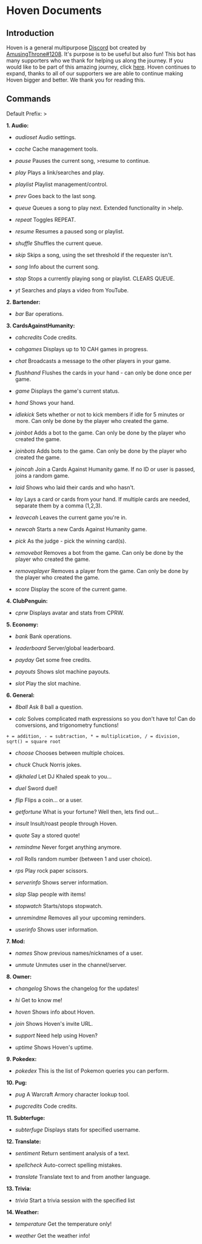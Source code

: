 **Hoven Documents**
===================

Introduction
------------

Hoven is a general multipurpose [Discord](https://www.discordapp.com) bot created by [AmusingThrone#1208](https://github.com/AmusingThrone/). It's purpose is to be useful but also fun! This bot has many supporters who we thank for helping us along the journey. If you would like to be part of this amazing journey, click [here](https://bit.do/hoven). Hoven continues to expand, thanks to all of our supporters we are able to continue making Hoven bigger and better.  We thank you for reading this.

Commands 
------------
Default Prefix: >

**1. Audio:**

 - *audioset*      Audio settings.
 
 - *cache*         Cache management tools.
  
 - *pause*         Pauses the current song, >resume to continue.

 - *play*          Plays a link/searches and play.
  
 - *playlist*      Playlist management/control.
  
 - *prev*          Goes back to the last song.
  
 - *queue*         Queues a song to play next. Extended functionality in >help.
  
 - *repeat*        Toggles REPEAT.
  
 - *resume*        Resumes a paused song or playlist.
  
 - *shuffle*       Shuffles the current queue.
  
 - *skip*          Skips a song, using the set threshold if the requester isn't.
  
 - *song*          Info about the current song.
  
 - *stop*          Stops a currently playing song or playlist. CLEARS QUEUE.
  
 - *yt*            Searches and plays a video from YouTube.


**2. Bartender:**

 - *bar*           Bar operations.


**3. CardsAgainstHumanity:**

 - *cahcredits*    Code credits.
  
 - *cahgames*      Displays up to 10 CAH games in progress.
  
 - *chat*          Broadcasts a message to the other players in your game.
  
 - *flushhand*     Flushes the cards in your hand - can only be done once per game.
  
 - *game*          Displays the game's current status.
  
 - *hand*          Shows your hand.
  
 - *idlekick*      Sets whether or not to kick members if idle for 5 minutes or more.  Can only be done by the player who created the game.
  
 - *joinbot*       Adds a bot to the game.  Can only be done by the player who created the game.
  
 - *joinbots*      Adds bots to the game.  Can only be done by the player who created the game.
  
 - *joincah*       Join a Cards Against Humanity game.  If no ID or user is passed, joins a random game.

 - *laid*          Shows who laid their cards and who hasn't.
    
 - *lay*           Lays a card or cards from your hand.  If multiple cards are needed, separate them by a comma (1,2,3).
  
 - *leavecah*      Leaves the current game you're in.
  
 - *newcah*        Starts a new Cards Against Humanity game.
  
 - *pick*          As the judge - pick the winning card(s).
  
 - *removebot*     Removes a bot from the game.  Can only be done by the player who created the game.
  
 - *removeplayer*  Removes a player from the game.  Can only be done by the player who created the game.

 - *score*         Display the score of the current game.


**4. ClubPenguin:**

 - *cprw*          Displays avatar and stats from CPRW.


**5. Economy:**

 - *bank*          Bank operations.
  
 - *leaderboard*   Server/global leaderboard.
  
 - *payday*        Get some free credits.
  
 - *payouts*       Shows slot machine payouts.
  
 - *slot*          Play the slot machine.


**6. General:**

 - *8ball*         Ask 8 ball a question.
  
 - *calc*           Solves complicated math expressions so you don't have to! Can do conversions, and trigonometry functions!
  
`+ = addition, - = subtraction, * = multiplication, / = division, sqrt() = square root`

 - *choose*        Chooses between multiple choices.
  
 - *chuck*         Chuck Norris jokes.
  
 - *djkhaled*      Let DJ Khaled speak to you...
  
 - *duel*          Sword duel!
  
 - *flip*          Flips a coin... or a user.
  
 - *getfortune*    What is your fortune? Well then, lets find out...

 - *insult*        Insult/roast people through Hoven.
 
 - *quote*         Say a stored quote!

 - *remindme*      Never forget anything anymore.
  
 - *roll*          Rolls random number (between 1 and user choice).
  
 - *rps*           Play rock paper scissors.
  
 - *serverinfo*    Shows server information.
  
 - *slap*          Slap people with items!
  
 - *stopwatch*     Starts/stops stopwatch.
  
 - *unremindme*    Removes all your upcoming reminders.
  
 - *userinfo*      Shows user information.


**7. Mod:**

 - *names*         Show previous names/nicknames of a user.
  
 - *unmute*        Unmutes user in the channel/server.


**8. Owner:**

 - *changelog*     Shows the changelog for the updates!
  
 - *hi*            Get to know me!
  
 - *hoven*         Shows info about Hoven.
  
 - *join*          Shows Hoven's invite URL.
  
 - *support*       Need help using Hoven?
  
 - *uptime*        Shows Hoven's uptime.


**9. Pokedex:**

 - *pokedex*       This is the list of Pokemon queries you can perform.
  
**10. Pug:**

 - *pug*           A Warcraft Armory character lookup tool.

 - *pugcredits*    Code credits.


**11. Subterfuge:**

 - *subterfuge*    Displays stats for specified username.


**12. Translate:**

 - *sentiment*     Return sentiment analysis of a text.
  
 - *spellcheck*    Auto-correct spelling mistakes.
  
 - *translate*     Translate text to and from another language.


**13. Trivia:**

 - *trivia*        Start a trivia session with the specified list


**14. Weather:**
  
 - *temperature*   Get the temperature only!
 
 - *weather*       Get the weather info!
